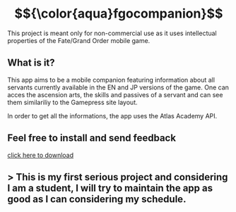 # $${\color{aqua}fgocompanion}$$

This project is meant only for non-commercial use as it uses intellectual properties of the Fate/Grand Order mobile game.

## What is it?

This app aims to be a mobile companion featuring information about all servants currently available in the EN and JP versions of the game. One can acces the ascension arts, the skills and passives of a servant and can see them similariliy to the Gamepress site layout.

In order to get all the informations, the app uses the Atlas Academy API.

## Feel free to install and send feedback
[click here to download](build/app/outputs/flutter-apk/app-release.apk)

## > This is my first serious project and considering I am a student, I will try to maintain the app as good as I can considering my schedule.
